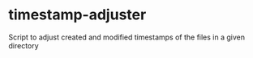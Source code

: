 # timestamp-adjuster
Script to adjust created and modified timestamps of the files in a given directory
